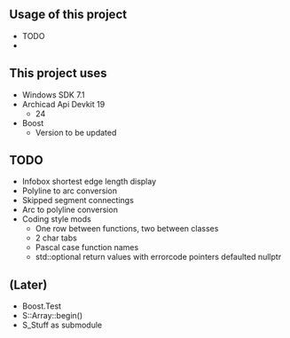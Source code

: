 ## Usage of this project
- TODO
- 
## This project uses
- Windows SDK 7.1
- Archicad Api Devkit 19
	- 24
- Boost
	- Version to be updated

## TODO
- Infobox shortest edge length display
- Polyline to arc conversion
- Skipped segment connectings
- Arc to polyline conversion
- Coding style mods
	- One row between functions, two between classes
	- 2 char tabs
	- Pascal case function names
	- std::optional return values with errorcode pointers defaulted nullptr

## (Later)
- Boost.Test
- S::Array<Type>::begin()
- S_Stuff as submodule

